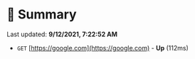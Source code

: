 # 📖 Summary
Last updated: **9/12/2021, 7:22:52 AM**

- `GET` [https://google.com](https://google.com) - **Up** (112ms)
